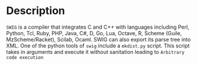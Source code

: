 # Description
```SWIG``` is a compiler that integrates C and C++ with languages including Perl, Python, Tcl, Ruby, PHP, Java, C#, D, Go, Lua, Octave, R, Scheme (Guile, MzScheme/Racket), Scilab, Ocaml. SWIG can also export its parse tree into XML.
One of the python tools of ```swig``` include a ```mkdist.py``` script. This script takes in arguments and execute it without sanitation leading to ```Arbitrary code execution```